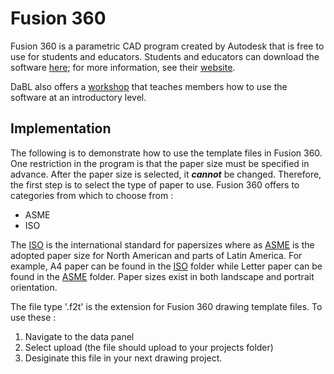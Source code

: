 # Fusion 360


Fusion 360 is a parametric CAD program created by Autodesk that is free to use for students and educators. Students and educators can download the software [here](https://www.autodesk.com/products/fusion-360/students-teachers-educators?mktvar002=3509233|SEM|796831186|55090381424|kwd-295025727776&ef_id=CjwKCAjwwMn1BRAUEiwAZ_jnEtOdMsN54H73iMm41FyrGzBMkf3H1ZazYPfDHeCE_Iu9BNTKrW9cpxoClIcQAvD_BwE:G:s&s_kwcid=AL!11172!3!238546892833!e!!g!!fusion%20360!796831186!55090381424&mkwid=smkKctL9H|pcrid|238546892833|pkw|fusion%20360|pmt|e|pdv|c|slid||pgrid|55090381424|ptaid|kwd-295025727776|pid|&utm_medium=cpc&utm_source=google&utm_campaign=GGL_AEX_Fusion-360_AMER_US_Sign-Ups_SEM_BR_RMKT_EX_ADSK_3509233_&utm_term=fusion%20360&utm_content=smkKctL9H|pcrid|238546892833|pkw|fusion%20360|pmt|e|pdv|c|slid||pgrid|55090381424|ptaid|kwd-295025727776|&gclid=CjwKCAjwwMn1BRAUEiwAZ_jnEtOdMsN54H73iMm41FyrGzBMkf3H1ZazYPfDHeCE_Iu9BNTKrW9cpxoClIcQAvD_BwE); for more information, see their [website](https://www.autodesk.com/products/fusion-360/overview).

DaBL also offers a [workshop](http://designandbuildlab.com/wiki/index.php/Workshop:_Introduction_to_3D_CAD_(with_Fusion_360)) that teaches members how to use the software at an introductory level. 

## Implementation

The following is to demonstrate how to use the template files in Fusion 360. One restriction in the program is that the paper size must be specified in advance. After the paper size is selected, it ***cannot*** be changed. Therefore, the first step is to select the type of paper to use. Fusion 360 offers to categories from which to choose from :

- ASME
- ISO

The [ISO](https://en.wikipedia.org/wiki/ISO_216) is the international standard for papersizes where as [ASME](https://en.wikipedia.org/wiki/ANSI/ASME_Y14.1) is the adopted paper size for North American and parts of Latin America. For example, A4 paper can be found in the [ISO](ISO) folder while Letter paper can be found in the [ASME](ASME) folder. Paper sizes exist in both landscape and portrait orientation.


The file type '.f2t' is the extension for Fusion 360 drawing template files. To use these :

1. Navigate to the data panel
2. Select upload (the file should upload to your projects folder)
3. Desiginate this file in your next drawing project.



